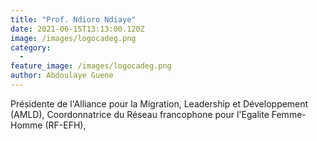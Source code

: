 ```yaml
---
title: "Prof. Ndioro Ndiaye"
date: 2021-06-15T13:13:00.120Z
image: /images/logocadeg.png
category:
  - 
feature_image: /images/logocadeg.png
author: Abdoulaye Guene
---
```

Présidente de l'Alliance pour la Migration, Leadership et Développement (AMLD), Coordonnatrice du Réseau francophone pour l'Egalite Femme-Homme (RF-EFH), 